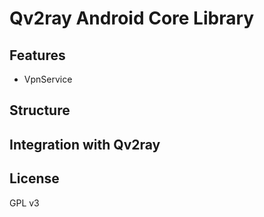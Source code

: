 # Qv2ray Android Core Library

## Features

- VpnService

## Structure

## Integration with Qv2ray

## License

GPL v3
